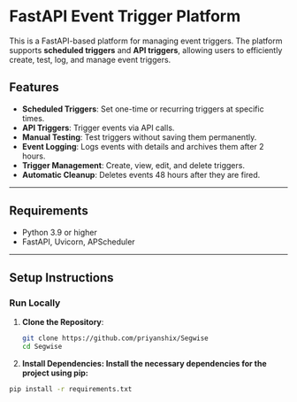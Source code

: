 # FastAPI Event Trigger Platform

This is a FastAPI-based platform for managing event triggers. The platform supports **scheduled triggers** and **API triggers**, allowing users to efficiently create, test, log, and manage event triggers.

## Features

- **Scheduled Triggers**: Set one-time or recurring triggers at specific times.
- **API Triggers**: Trigger events via API calls.
- **Manual Testing**: Test triggers without saving them permanently.
- **Event Logging**: Logs events with details and archives them after 2 hours.
- **Trigger Management**: Create, view, edit, and delete triggers.
- **Automatic Cleanup**: Deletes events 48 hours after they are fired.

---

## Requirements

- Python 3.9 or higher
- FastAPI, Uvicorn, APScheduler

---

## Setup Instructions

### **Run Locally**

1. **Clone the Repository**:
   ```bash
   git clone https://github.com/priyanshix/Segwise
   cd Segwise
2. **Install Dependencies: Install the necessary dependencies for the project using pip:**
```bash
pip install -r requirements.txt
```
